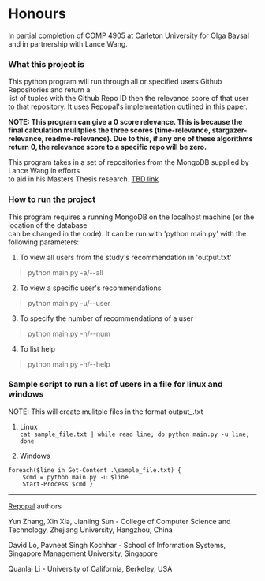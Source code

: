 
# Honours  
  In partial completion of COMP 4905 at Carleton University for Olga Baysal and in partnership with Lance Wang. 
### What this project is  
  
This python program will run through all or specified users Github Repositories and return a  
list of tuples with the Github Repo ID then the relevance score of that user to that repository. It uses Repopal's implementation outlined in this [paper](https://xin-xia.github.io/publication/saner17.pdf).  

**NOTE: This program can give a 0 score relevance. This is because the final calculation mulitplies the three scores (time-relevance, stargazer-relevance, readme-relevance). Due to this, if any one of these algorithms return 0, the relevance score to a specific repo will be zero.**

This program takes in a set of repositories from the MongoDB supplied by Lance Wang in efforts  
to aid in his Masters Thesis research. [TBD link](n.a.)  
  
  
### How to run the project  
  
This program requires a running MongoDB on the localhost machine (or the location of the database  
can be changed in the code). It can be run with 'python main.py' with the following parameters:  
  
1. To view all users from the study's recommendation in 'output.txt'  
> python main.py -a/--all  
2. To view a specific user's recommendations  
> python main.py -u/--user <user ID>  
3. To specify the number of recommendations of a user  
> python main.py -n/--num <number>  
4. To list help
> python main.py -h/--help
  

### Sample script to run a list of users in a file for linux and windows  
NOTE: This will create mulitple files in the format output_<UserID>.txt  
  
1. Linux  
` cat sample_file.txt | while read line; do python main.py -u line; done `  
  
2. Windows  
<pre><code>foreach($line in Get-Content .\sample_file.txt) {  
	$cmd = python main.py -u $line 
	Start-Process $cmd }</pre></code>

---
[Repopal](https://xin-xia.github.io/publication/saner17.pdf) authors

Yun Zhang, Xin Xia, Jianling Sun - College of Computer Science and Technology, Zhejiang University, Hangzhou, China

David Lo, Pavneet Singh Kochhar - School of Information Systems, Singapore Management University, Singapore

Quanlai Li - University of California, Berkeley, USA
